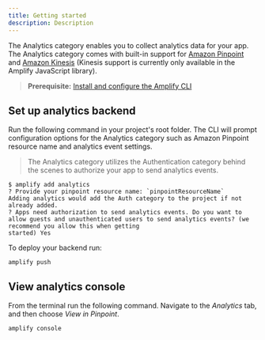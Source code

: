 ```yaml
---
title: Getting started
description: Description
---
```


The Analytics category enables you to collect analytics data for your app. The Analytics category comes with built-in support for [Amazon Pinpoint](#using-amazon-pinpoint) and [Amazon Kinesis](#using-amazon-kinesis) (Kinesis support is currently only available in the Amplify JavaScript library).

> **Prerequisite:** [Install and configure the Amplify CLI](~/cli/start/install.md)

## Set up analytics backend

Run the following command in your project's root folder. The CLI will prompt configuration options for the Analytics category such as Amazon Pinpoint resource name and analytics event settings.

> The Analytics category utilizes the Authentication category behind the scenes to authorize your app to send analytics events.

```console
$ amplify add analytics
? Provide your pinpoint resource name: `pinpointResourceName`
Adding analytics would add the Auth category to the project if not already added.
? Apps need authorization to send analytics events. Do you want to allow guests and unauthenticated users to send analytics events? (we recommend you allow this when getting 
started) Yes
```

To deploy your backend run:

```console
amplify push
```

<inline-fragment platform="js" src="~/lib/analytics/fragments/js/getting-started.md"></inline-fragment>
<inline-fragment platform="ios" src="~/lib/analytics/fragments/ios/getting-started.md"></inline-fragment>
<inline-fragment platform="android" src="~/lib/analytics/fragments/android/getting-started.md"></inline-fragment>

## View analytics console

From the terminal run the following command. Navigate to the *Analytics* tab, and then choose *View in Pinpoint*.

```console
amplify console
```
